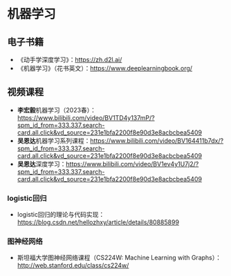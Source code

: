 # 机器学习

## 电子书籍

- 《动手学深度学习》：https://zh.d2l.ai/
- 《机器学习》（花书英文）：https://www.deeplearningbook.org/

## 视频课程

- **李宏毅**机器学习（2023春）：https://www.bilibili.com/video/BV1TD4y137mP/?spm_id_from=333.337.search-card.all.click&vd_source=231e1bfa2200f8e90d3e8acbcbea5409
- **吴恩达**机器学习系列课程：https://www.bilibili.com/video/BV164411b7dx/?spm_id_from=333.337.search-card.all.click&vd_source=231e1bfa2200f8e90d3e8acbcbea5409
- **吴恩达**深度学习：https://www.bilibili.com/video/BV1ev4y1U7j2/?spm_id_from=333.337.search-card.all.click&vd_source=231e1bfa2200f8e90d3e8acbcbea5409

### logistic回归

- logistic回归的理论与代码实现：https://blog.csdn.net/hellozhxy/article/details/80885899

### 图神经网络

- 斯坦福大学图神经网络课程（CS224W: Machine Learning with Graphs）：http://web.stanford.edu/class/cs224w/

